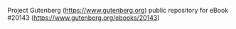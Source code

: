 Project Gutenberg (https://www.gutenberg.org) public repository for eBook #20143 (https://www.gutenberg.org/ebooks/20143)
